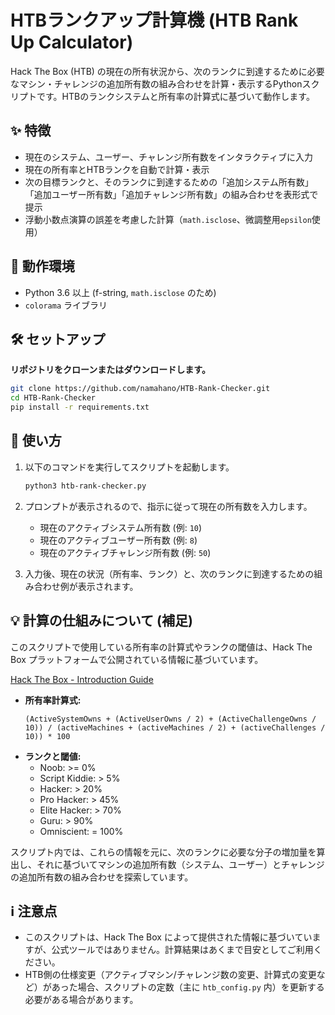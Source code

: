 # HTBランクアップ計算機 (HTB Rank Up Calculator)

Hack The Box (HTB) の現在の所有状況から、次のランクに到達するために必要なマシン・チャレンジの追加所有数の組み合わせを計算・表示するPythonスクリプトです。HTBのランクシステムと所有率の計算式に基づいて動作します。

## ✨ 特徴

* 現在のシステム、ユーザー、チャレンジ所有数をインタラクティブに入力
* 現在の所有率とHTBランクを自動で計算・表示
* 次の目標ランクと、そのランクに到達するための「追加システム所有数」「追加ユーザー所有数」「追加チャレンジ所有数」の組み合わせを表形式で提示
* 浮動小数点演算の誤差を考慮した計算（`math.isclose`、微調整用`epsilon`使用）

## 📝 動作環境

* Python 3.6 以上 (f-string, `math.isclose` のため)
* `colorama` ライブラリ

## 🛠️ セットアップ

 **リポジトリをクローンまたはダウンロードします。**

```bash
git clone https://github.com/namahano/HTB-Rank-Checker.git
cd HTB-Rank-Checker
pip install -r requirements.txt
```

## 🚀 使い方

1.  以下のコマンドを実行してスクリプトを起動します。
    ```bash
    python3 htb-rank-checker.py
    ```

2.  プロンプトが表示されるので、指示に従って現在の所有数を入力します。
    * 現在のアクティブシステム所有数 (例: `10`)
    * 現在のアクティブユーザー所有数 (例: `8`)
    * 現在のアクティブチャレンジ所有数 (例: `50`)

3.  入力後、現在の状況（所有率、ランク）と、次のランクに到達するための組み合わせ例が表示されます。

## 💡 計算の仕組みについて (補足)

このスクリプトで使用している所有率の計算式やランクの閾値は、Hack The Box プラットフォームで公開されている情報に基づいています。

[Hack The Box - Introduction Guide](https://help.hackthebox.com/en/articles/5185158-introduction-to-hack-the-box)

* **所有率計算式:**
    ```
    (ActiveSystemOwns + (ActiveUserOwns / 2) + (ActiveChallengeOwns / 10)) / (activeMachines + (activeMachines / 2) + (activeChallenges / 10)) * 100
    ```
* **ランクと閾値:**
    * Noob: >= 0%
    * Script Kiddie: > 5%
    * Hacker: > 20%
    * Pro Hacker: > 45%
    * Elite Hacker: > 70%
    * Guru: > 90%
    * Omniscient: = 100%

スクリプト内では、これらの情報を元に、次のランクに必要な分子の増加量を算出し、それに基づいてマシンの追加所有数（システム、ユーザー）とチャレンジの追加所有数の組み合わせを探索しています。

## ℹ️ 注意点

* このスクリプトは、Hack The Box によって提供された情報に基づいていますが、公式ツールではありません。計算結果はあくまで目安としてご利用ください。
* HTB側の仕様変更（アクティブマシン/チャレンジ数の変更、計算式の変更など）があった場合、スクリプトの定数（主に `htb_config.py` 内）を更新する必要がある場合があります。
